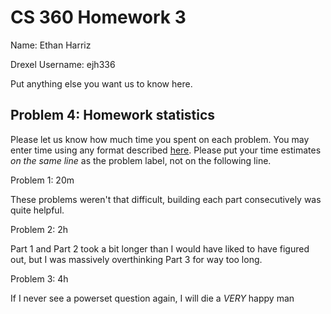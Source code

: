 # CS 360 Homework 3

Name: Ethan Harriz

Drexel Username: ejh336

Put anything else you want us to know here.

## Problem 4: Homework statistics

Please let us know how much time you spent on each problem. You may enter time using any format described [here](https://github.com/wroberts/pytimeparse). Please put your time estimates *on the same line* as the problem label, not on the following line.

Problem 1: 20m

These problems weren't that difficult, building each part consecutively was quite helpful.

Problem 2: 2h

Part 1 and Part 2 took a bit longer than I would have liked to have figured out, but I was massively overthinking Part 3 for way too long.

Problem 3:  4h

If I never see a powerset question again, I will die a *VERY* happy man
